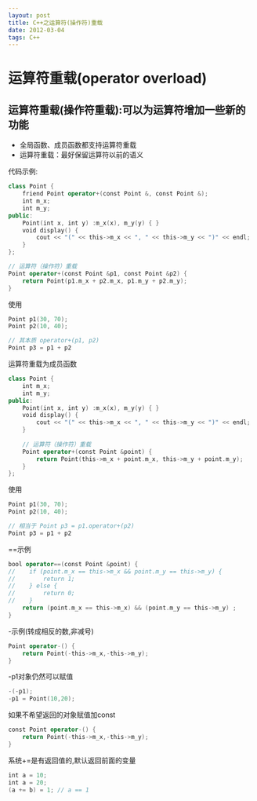 ```yaml
---
layout: post
title: C++之运算符(操作符)重载
date: 2012-03-04
tags: C++
---
```

# 运算符重载(operator overload)

## 运算符重载(操作符重载):可以为运算符增加一些新的功能
- 全局函数、成员函数都支持运算符重载
- 运算符重载：最好保留运算符以前的语义

代码示例:
```swift
class Point {
    friend Point operator+(const Point &, const Point &);
    int m_x;
    int m_y;
public:
    Point(int x, int y) :m_x(x), m_y(y) { }
    void display() {
        cout << "(" << this->m_x << ", " << this->m_y << ")" << endl;
    }
};

// 运算符（操作符）重载
Point operator+(const Point &p1, const Point &p2) {
    return Point(p1.m_x + p2.m_x, p1.m_y + p2.m_y);
}
```


使用
```swift
Point p1(30, 70);
Point p2(10, 40);

// 其本质 operator+(p1, p2)
Point p3 = p1 + p2
```

运算符重载为成员函数
```swift
class Point {
    int m_x;
    int m_y;
public:
    Point(int x, int y) :m_x(x), m_y(y) { }
    void display() {
        cout << "(" << this->m_x << ", " << this->m_y << ")" << endl;
    }
    
    // 运算符（操作符）重载
    Point operator+(const Point &point) {
        return Point(this->m_x + point.m_x, this->m_y + point.m_y);
    }
};
```
使用
```swift
Point p1(30, 70);
Point p2(10, 40);

// 相当于 Point p3 = p1.operator+(p2)
Point p3 = p1 + p2
```

==示例
```swift
bool operator==(const Point &point) {
//    if (point.m_x == this->m_x && point.m_y == this->m_y) {
//        return 1;
//    } else {
//        return 0;
//    }    
    return (point.m_x == this->m_x) && (point.m_y == this->m_y) ;
}
```
-示例(转成相反的数,非减号)
```swift
Point operator-() {
    return Point(-this->m_x,-this->m_y);
}
```

-p1对象仍然可以赋值
```swift
-(-p1);
-p1 = Point(10,20);
```
如果不希望返回的对象赋值加const
```swift
const Point operator-() {
    return Point(-this->m_x,-this->m_y);
}
```

系统+=是有返回值的,默认返回前面的变量
```swift
int a = 10;
int a = 20;
(a += b) = 1; // a == 1
```


